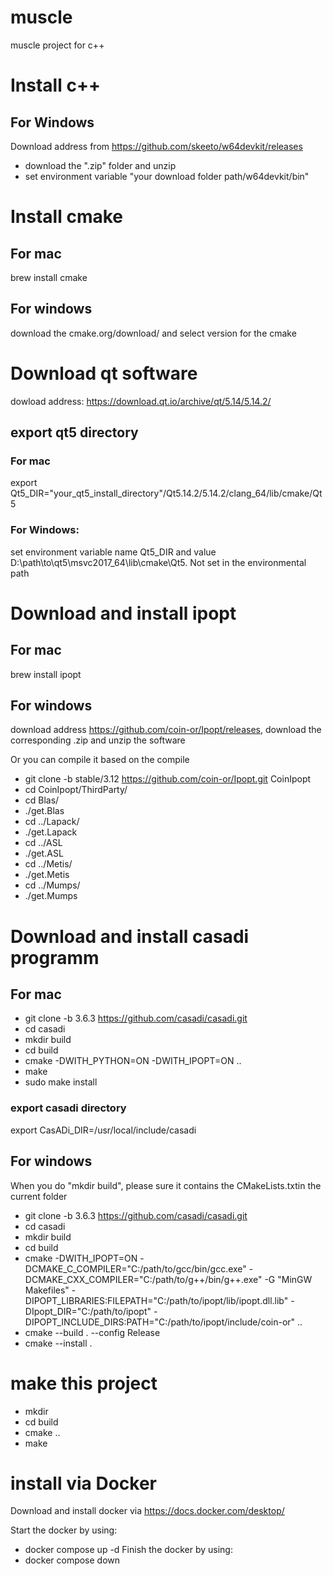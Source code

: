 # muscle
muscle project for c++

# Install c++

## For Windows
Download address from https://github.com/skeeto/w64devkit/releases
* download the ".zip" folder and unzip
* set environment variable "your download folder path/w64devkit/bin"

# Install cmake

## For mac

brew install cmake

## For windows

download the cmake.org/download/ and select version for the cmake

# Download qt software
dowload address: https://download.qt.io/archive/qt/5.14/5.14.2/

## export qt5 directory

### For mac
export Qt5_DIR="your_qt5_install_directory"/Qt5.14.2/5.14.2/clang_64/lib/cmake/Qt5

### For Windows:
set environment variable name Qt5_DIR and value D:\path\to\qt5\msvc2017_64\lib\cmake\Qt5. Not set in the environmental path

# Download and install ipopt

## For mac
brew install ipopt

## For windows
download address https://github.com/coin-or/Ipopt/releases, download the corresponding .zip and unzip the software

Or you can compile it based on the compile

* git clone -b stable/3.12 https://github.com/coin-or/Ipopt.git CoinIpopt
* cd CoinIpopt/ThirdParty/
* cd Blas/
* ./get.Blas
* cd ../Lapack/
* ./get.Lapack
* cd ../ASL
* ./get.ASL
* cd ../Metis/
* ./get.Metis
* cd ../Mumps/
* ./get.Mumps


# Download and install casadi programm

## For mac
* git clone -b 3.6.3 https://github.com/casadi/casadi.git
* cd casadi
* mkdir build
* cd build
* cmake -DWITH_PYTHON=ON -DWITH_IPOPT=ON ..
* make
* sudo make install

### export casadi directory
export CasADi_DIR=/usr/local/include/casadi

## For windows
When you do "mkdir build", please sure it contains the CMakeLists.txtin the current folder
* git clone -b 3.6.3 https://github.com/casadi/casadi.git
* cd casadi
* mkdir build
* cd build
* cmake -DWITH_IPOPT=ON -DCMAKE_C_COMPILER="C:/path/to/gcc/bin/gcc.exe" -DCMAKE_CXX_COMPILER="C:/path/to/g++/bin/g++.exe" -G "MinGW Makefiles" -DIPOPT_LIBRARIES:FILEPATH="C:/path/to/ipopt/lib/ipopt.dll.lib" -DIpopt_DIR="C:/path/to/ipopt" -DIPOPT_INCLUDE_DIRS:PATH="C:/path/to/ipopt/include/coin-or" ..
* cmake --build . --config Release
* cmake --install .


# make this project
* mkdir
* cd build
* cmake ..
* make

# install via Docker
Download and install docker via https://docs.docker.com/desktop/

Start the docker by using:
* docker compose up -d
Finish the docker by using:
* docker compose down

